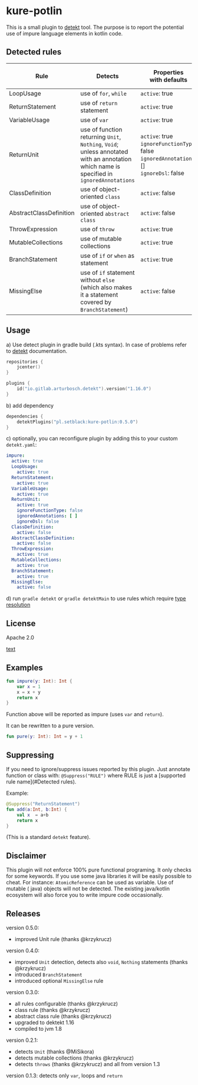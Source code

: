 # kure-potlin

This is a small plugin to [detekt](https://github.com/detekt/detekt) tool. The purpose is to report the potential use of
impure language elements in kotlin code.

## Detected rules

Rule | Detects | Properties <br /> with defaults | Requires <br /> [type resolution](https://detekt.github.io/detekt/type-resolution.html)
--- | --- | --- | ---
LoopUsage | use of `for`, `while` | `active`: true |
ReturnStatement | use of `return` statement | `active`: true |
VariableUsage | use of `var` | `active`: true |
ReturnUnit | use of function returning `Unit`, `Nothing`, `Void`; unless annotated with an annotation which name is specified in `ignoredAnnotations` | `active`: true<br />`ignoreFunctionType`: false<br />`ignoredAnnotations`: []<br />`ignoreDsl`: false | :ballot_box_with_check:
ClassDefinition | use of object-oriented `class` | `active`: false |
AbstractClassDefinition | use of object-oriented `abstract class` | `active`: false |
ThrowExpression | use of `throw` | `active`: true |
MutableCollections | use of mutable collections | `active`: true | :ballot_box_with_check:
BranchStatement | use of `if` or `when` as statement | `active`: true |
MissingElse | use of `if` statement without `else` (which also makes it a statement covered by `BranchStatement`) | `active`: false |

## Usage

a) Use detect plugin in gradle build (.kts syntax). In case of problems refer
to [detekt](https://detekt.github.io/detekt/gradle.html) documentation.

```kotlin
repositories {
    jcenter()
}

plugins {
    id("io.gitlab.arturbosch.detekt").version("1.16.0")
}
```

b) add dependency

```kotlin
dependencies {
    detektPlugins("pl.setblack:kure-potlin:0.5.0")
}
```

c) optionally, you can reconfigure plugin by adding this to your custom `detekt.yaml`:

```yaml
impure:
  active: true
  LoopUsage:
    active: true
  ReturnStatement:
    active: true
  VariableUsage:
    active: true
  ReturnUnit:
    active: true
    ignoreFunctionType: false
    ignoredAnnotations: [ ]
    ignoreDsl: false
  ClassDefinition:
    active: false
  AbstractClassDefinition:
    active: false
  ThrowExpression:
    active: true
  MutableCollections:
    active: true
  BranchStatement:
    active: true
  MissingElse:
    active: false
```

d) run `gradle detekt` or `gradle detektMain` to use rules which
require [type resolution](https://detekt.github.io/detekt/type-resolution.html)

## License

Apache 2.0

[text](LICENSE)

## Examples

```kotlin
fun impure(y: Int): Int {
    var x = 1
    x = x + y
    return x
}
```

Function above will be reported as impure (uses `var` and `return`).

It can be rewritten to a pure version.

```kotlin
fun pure(y: Int): Int = y + 1 
```

## Suppressing

If you need to ignore/suppress issues reported by this plugin. Just annotate function or class with:
`@Suppress("RULE")`
where RULE is just a [supported rule name](#Detected rules).

Example: 
```kotlin
@Suppress("ReturnStatement")
fun add(a:Int, b:Int) {
    val x  = a+b
    return x
}
```

(This is a standard `detekt` feature).

## Disclaimer

This plugin will not enforce 100% pure functional programing. It only checks for some keywords. If you use some java
libraries it will be easily possible to cheat. For instance: `AtomicReference` can be used as variable. Use of mutable (
java) objects will not be detected. The existing java/kotlin ecosystem will also force you to write impure code
occasionally.

## Releases

version 0.5.0:
 - improved Unit rule (thanks @krzykrucz)

version 0.4.0:

- improved `Unit` detection, detects also `void`, `Nothing` statements (thanks @krzykrucz)
- introduced `BranchStatement`
- introduced optional `MissingElse` rule

version 0.3.0:

- all rules configurable  (thanks @krzykrucz)
- class rule (thanks @krzykrucz)
- abstract class rule (thanks @krzykrucz)
- upgraded to dektekt 1.16
- compiled to jvm 1.8

version 0.2.1:

- detects `Unit` (thanks @MiSikora)
- detects mutable collections (thanks @krzykrucz)
- detects `throws` (thanks @krzykrucz)
  and all from version 1.3

version 0.1.3:
detects only `var`, loops and `return`
